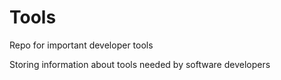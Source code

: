 # Tools
Repo for important developer tools


Storing information about tools needed by software developers
